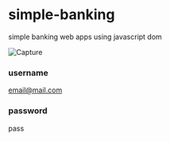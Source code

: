 # simple-banking
simple banking web apps using javascript dom

![Capture](https://user-images.githubusercontent.com/127775138/229457882-5f3991ad-a3f5-4e8c-ba3d-d021b6e5d0d9.PNG)

### username
email@mail.com

### password
pass
